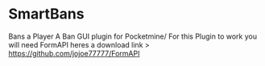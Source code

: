 # SmartBans
Bans a Player
A Ban GUI plugin for Pocketmine/ For this Plugin to work you will need FormAPI heres a download link > https://github.com/jojoe77777/FormAPI
